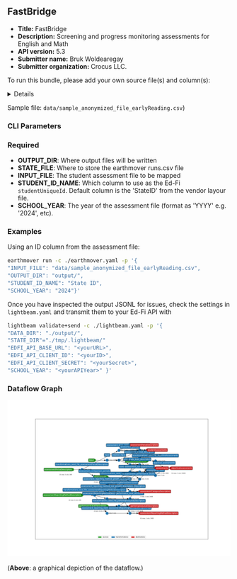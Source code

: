 ## FastBridge

* **Title:** FastBridge
* **Description:** Screening and progress monitoring assessments for English and Math
* **API version:** 5.3
* **Submitter name:** Bruk Woldearegay
* **Submitter organization:** Crocus LLC.

To run this bundle, please add your own source file(s) and column(s):
<details>
This template will work with vendor layout file structure. See the sample anonymized file.
</details>

Sample file: `data/sample_anonymized_file_earlyReading.csv`)

### CLI Parameters

### Required
- **OUTPUT_DIR**: Where output files will be written
- **STATE_FILE**: Where to store the earthmover runs.csv file
- **INPUT_FILE**: The student assessment file to be mapped
- **STUDENT_ID_NAME**: Which column to use as the Ed-Fi `studentUniqueId`. Default column is the 'StateID' from the vendor layour file.
- **SCHOOL_YEAR**: The year of the assessment file (format as 'YYYY' e.g. '2024', etc).

### Examples
Using an ID column from the assessment file:
```bash
earthmover run -c ./earthmover.yaml -p '{
"INPUT_FILE": "data/sample_anonymized_file_earlyReading.csv",
"OUTPUT_DIR": "output/",
"STUDENT_ID_NAME": "State ID",
"SCHOOL_YEAR": "2024"}'
```

Once you have inspected the output JSONL for issues, check the settings in `lightbeam.yaml` and transmit them to your Ed-Fi API with
```bash
lightbeam validate+send -c ./lightbeam.yaml -p '{
"DATA_DIR": "./output/",
"STATE_DIR"="./tmp/.lightbeam/"
"EDFI_API_BASE_URL": "<yourURL>",
"EDFI_API_CLIENT_ID": "<yourID>",
"EDFI_API_CLIENT_SECRET": "<yourSecret>",
"SCHOOL_YEAR": "<yourAPIYear>" }'
```
### Dataflow Graph

![DAG view of transformations](graph.png)

(**Above**: a graphical depiction of the dataflow.)
